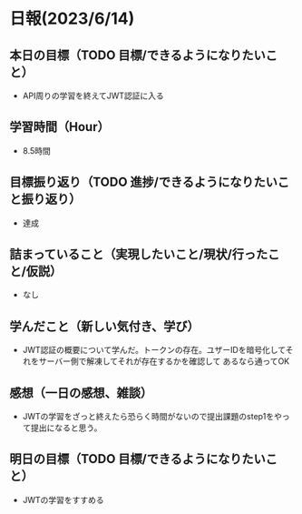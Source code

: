 # 日報(2023/6/14)

## 本日の目標（TODO 目標/できるようになりたいこと）

- API周りの学習を終えてJWT認証に入る

## 学習時間（Hour）
- 8.5時間

## 目標振り返り（TODO 進捗/できるようになりたいこと振り返り）
- 達成

## 詰まっていること（実現したいこと/現状/行ったこと/仮説）

- なし


## 学んだこと（新しい気付き、学び）
- JWT認証の概要について学んだ。トークンの存在。ユザーIDを暗号化してそれをサーバー側で解凍してそれが存在するかを確認して
あるなら通ってOK

## 感想（一日の感想、雑談）
- JWTの学習をざっと終えたら恐らく時間がないので提出課題のstep1をやって提出になると思う。
## 明日の目標（TODO 目標/できるようになりたいこと）

- JWTの学習をすすめる